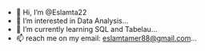 - 👋 Hi, I’m @Eslamta22
- 👀 I’m interested in Data Analysis...
- 🌱 I’m currently learning SQL and Tabelau... <!--💞️ I’m looking to collaborate on ...-->
- 📫 reach me on my email: eslamtamer88@gmail.com...

<!---
Eslamta22/Eslamta22 is a ✨ special ✨ repository because its `README.md` (this file) appears on your GitHub profile.
You can click the Preview link to take a look at your changes.
--->
